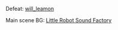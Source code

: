 Defeat: [will_leamon](https://opengameart.org/users/willleamon)

Main scene BG: [Little Robot Sound Factory](https://opengameart.org/users/little-robot-sound-factory)

